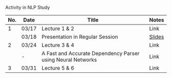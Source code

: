 Activity in NLP Study

| No.        | Date                          | Title                        | Notes                                |
|----------------|--------------------------------------|--------------------------------|--------------------------------------|
| 1    | 03/17          | Lecture 1 & 2                    | Link           |
|      | 03/18          | Presentation in Regular Session  | [Slides](pdf/2025-1_Study_CS224n_Team1_발표자료.pdf)
| 2    | 03/24          | Lecture 3 & 4                    | Link           |
|      | -              | A Fast and Accurate Dependency Parser using Neural Networks                          | Link           |
| 3    | 03/31          | Lecture 5 & 6                    | Link           |
